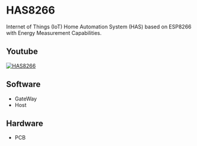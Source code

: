 # HAS8266
Internet of Things (IoT) Home Automation System (HAS) based on ESP8266 with Energy Measurement Capabilities.

## Youtube
[![HAS8266](http://img.youtube.com/vi/SIjooKtCkP0/0.jpg)](https://www.youtube.com/watch?v=SIjooKtCkP0)

## Software
- GateWay
- Host

## Hardware
- PCB
